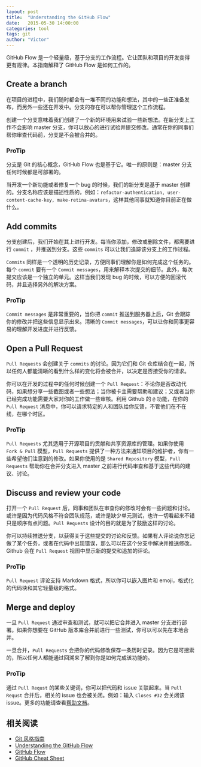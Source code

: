```yaml
---
layout: post
title:  "Understanding the GitHub Flow"
date:   2015-05-30 14:00:00
categories: tool
tags: git
author: "Victor"
---
```


GitHub Flow 是一个轻量级，基于分支的工作流程。它让团队和项目的开发变得更有规律。本指南解释了 GitHub Flow 是如何工作的。

## Create a branch

在项目的进程中，我们随时都会有一堆不同的功能和想法，其中的一些正准备发布，而另外一些还在开发中。分支的存在可以帮你管理这个工作流程。

创建一个分支意味着我们创建了一个新的环境用来试验一些新想法。在新分支上工作不会影响 master 分支，你可以放心的进行试验并提交修改。通常在你的同事们帮你审查代码前，分支是不会被合并的。

### ProTip

分支是 Git 的核心概念，GitHub Flow 也是基于它。唯一的原则是：master 分支任何时候都是可部署的。

当开发一个新功能或者修复一个 bug 的时候，我们的新分支是基于 master 创建的。分支名称应该是描述性质的，例如：`refactor-authentication, user-content-cache-key, make-retina-avatars`，这样其他同事就知道你目前正在做什么。

## Add commits

分支创建后，我们开始在其上进行开发。每当你添加，修改或删除文件，都需要进行 `commit` ，并推送到分支。这些 `commits` 可以让我们追踪该分支上的工作过程。

`Commits` 同样是一个透明的历史记录，方便同事们理解你是如何完成这个任务的。每个 `commit` 要有一个 `Commit messages`，用来解释本次提交的细节。此外，每次提交应该是一个独立的单元。这样当我们发现 bug 的时候，可以方便的回滚代码，并且选择另外的解决方案。

### ProTip

`Commit messages` 是非常重要的，当你把 `commit` 推送到服务器上后，Git 会跟踪你的修改并把这些信息显示出来。清晰的 `Commit messages`，可以让你和同事更容易的理解开发进度并进行反馈。

## Open a Pull Request

`Pull Requests` 会创建关于 `commits` 的讨论。因为它们和 Git 仓库结合在一起，所以任何人都能清晰的看到什么样的变化将会被合并，以决定是否接受你的请求。

你可以在开发的过程中的任何时候创建一个 `Pull Request`：不论你是否改动代码，如果想分享一些截图或者一些想法；当你被卡主需要帮助和建议；又或者当你已经完成功能需要大家对你的工作做一些审核。利用 Github 的 `@` 功能，在你的 `Pull Request` 消息中，你可以请求特定的人和团队给你反馈，不管他们在不在线，在哪个时区。

### ProTip

`Pull Requests` 尤其适用于开源项目的贡献和共享资源库的管理。如果你使用 `Fork & Pull` 模型，`Pull Requests` 提供了一种方法来通知项目的维护者，你有一些希望他们注意到的修改。如果你使用的是 `Shared Repository` 模型，`Pull Requests` 帮助你在合并分支进入 master 之前进行代码审查和基于这些代码的建议、讨论。

## Discuss and review your code

打开一个 `Pull Request` 后，同事和团队在审查你的修改时会有一些问题和讨论。或许是因为代码风格不符合团队规范，或许是缺少单元测试，也许一切看起来不错只是顺序有点问题。`Pull Requests` 设计的目的就是为了鼓励这样的讨论。

你可以持续推送分支，以获得关于这些提交的讨论和反馈。如果有人评论说你忘记做了某个任务，或者在代码中出现错误，那么可以在这个分支中解决并推送修改。Github 会在 `Pull Request` 视图中显示新的提交和追加的评论。

### ProTip

`Pull Request` 评论支持 Markdown 格式，所以你可以嵌入图片和 emoji，格式化的代码块和其它轻量级的格式。

## Merge and deploy

一旦 `Pull Request` 通过审查和测试，就可以把它合并进入 master 分支进行部署。如果你想要在 GitHub 版本库合并前进行一些测试，你可以可以先在本地合并。

一旦合并，`Pull Requests` 会把你的代码修改保存一条历时记录。因为它是可搜索的，所以任何人都能通过回溯来了解到你是如何完成该功能的。

### ProTip

通过 `Pull Requst` 的某些关键词，你可以把代码和 issue 关联起来。当 `Pull Requst` 合并后，相关的 issue 也会被关闭。例如：输入 `Closes #32` 会关闭该 issue。更多的功能请查看[帮助文档](https://help.github.com/articles/closing-issues-via-commit-messages)。

## 相关阅读

* [Git 风格指南](https://github.com/aseaday/git-style-guide)
* [Understanding the GitHub Flow](https://guides.github.com/introduction/flow/)
* [GitHub Flow](http://scottchacon.com/2011/08/31/github-flow.html)
* [GitHub Cheat Sheet](https://github.com/tiimgreen/github-cheat-sheet)
